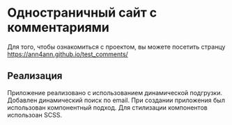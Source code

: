 # Одностраничный сайт с комментариями

Для того, чтобы ознакомиться с проектом, вы можете посетить странцу https://ann4ann.github.io/test_comments/

## Реализация

Приложение реализовано с использованием динамической подгрузки. Добавлен динамический поиск по email. 
При создании приложения был использован компонентный подход. Для стилизации компонентов использоан SCSS.
